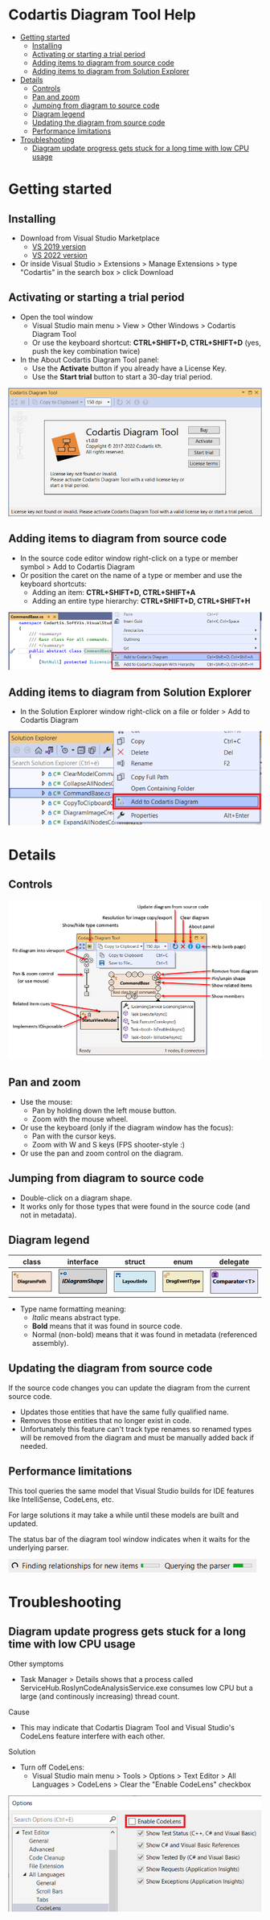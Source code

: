 # Codartis Diagram Tool Help

* [Getting started](#getting-started)
  * [Installing](#installing)
  * [Activating or starting a trial period](#activating-or-starting-a-trial-period)
  * [Adding items to diagram from source code](#adding-items-to-diagram-from-source-code)
  * [Adding items to diagram from Solution Explorer](#adding-items-to-diagram-from-solution-explorer)
* [Details](#details)
  * [Controls](#controls)
  * [Pan and zoom](#pan-and-zoom)
  * [Jumping from diagram to source code](#jumping-from-diagram-to-source-code)
  * [Diagram legend](#diagram-legend)
  * [Updating the diagram from source code](#updating-the-diagram-from-source-code)
  * [Performance limitations](#performance-limitations)
* [Troubleshooting](#troubleshooting)
  * [Diagram update progress gets stuck for a long time with low CPU usage](#diagram-update-progress-gets-stuck-for-a-long-time-with-low-CPU-usage)

# Getting started

## Installing
* Download from Visual Studio Marketplace
  * [VS 2019 version](https://marketplace.visualstudio.com/items?itemName=FerencVizkeleti.QuickDiagramToolforC)
  * [VS 2022 version]()
* Or inside Visual Studio > Extensions > Manage Extensions > type "Codartis" in the search box > click Download

## Activating or starting a trial period
* Open the tool window 
  * Visual Studio main menu > View > Other Windows > Codartis Diagram Tool
  * Or use the keyboard shortcut: **CTRL+SHIFT+D, CTRL+SHIFT+D** (yes, push the key combination twice)
* In the About Codartis Diagram Tool panel:
  * Use the **Activate** button if you already have a License Key.
  * Use the **Start trial** button to start a 30-day trial period.

![About Panel](images/AboutPanel.PNG)

## Adding items to diagram from source code
* In the source code editor window right-click on a type or member symbol > Add to Codartis Diagram
* Or position the caret on the name of a type or member and use the keyboard shortcuts:
  * Adding an item: **CTRL+SHIFT+D, CTRL+SHIFT+A** 
  * Adding an entire type hierarchy: **CTRL+SHIFT+D, CTRL+SHIFT+H** 

![Add To Diagram from source code](images/AddToDiagramFromSourceCode.png)

## Adding items to diagram from Solution Explorer
* In the Solution Explorer window right-click on a file or folder > Add to Codartis Diagram

![Add To Diagram from Solution Explorer](images/AddToDiagramFromSolutionExplorer.png)

# Details

## Controls

![Tool Window with help text](images/CodartisToolWindowWithHelpText.png)

## Pan and zoom
* Use the mouse: 
  * Pan by holding down the left mouse button.
  * Zoom with the mouse wheel.
* Or use the keyboard (only if the diagram window has the focus): 
  * Pan with the cursor keys.
  * Zoom with W and S keys (FPS shooter-style :)
* Or use the pan and zoom control on the diagram.

## Jumping from diagram to source code
* Double-click on a diagram shape.
* It works only for those types that were found in the source code (and not in metadata).

## Diagram legend

| class | interface | struct | enum | delegate |
|-------|-----------|--------|------|----------|
| ![class](images/SampleClass.png) | ![interface](images/SampleInterface.png) | ![stuct](images/SampleStruct.png) | ![enum](images/SampleEnum.png) | ![delegate](images/SampleDelegate.png) |

* Type name formatting meaning:
  * *Italic* means abstract type.
  * **Bold** means that it was found in source code.
  * Normal (non-bold) means that it was found in metadata (referenced assembly).

## Updating the diagram from source code
If the source code changes you can update the diagram from the current source code.

* Updates those entities that have the same fully qualified name.
* Removes those entities that no longer exist in code.
* Unfortunately this feature can't track type renames so renamed types will be removed from the diagram and must be manually added back if needed.

## Performance limitations
This tool queries the same model that Visual Studio builds for IDE features like IntelliSense, CodeLens, etc. 

For large solutions it may take a while until these models are built and updated.

The status bar of the diagram tool window indicates when it waits for the underlying parser.

![Status bar busy indicator](images/StatusBarWaitingForParser.png)

# Troubleshooting

## Diagram update progress gets stuck for a long time with low CPU usage
Other symptoms
* Task Manager > Details shows that a process called ServiceHub.RoslynCodeAnalysisService.exe consumes low CPU but a large (and continously increasing) thread count. 

Cause
* This may indicate that Codartis Diagram Tool and Visual Studio's CodeLens feature interfere with each other.

Solution
* Turn off CodeLens: 
  * Visual Studio main menu > Tools > Options > Text Editor > All Languages > CodeLens > Clear the "Enable CodeLens" checkbox

![DisableCodeLens](images/DisableCodeLens.png)